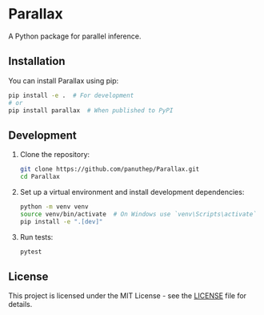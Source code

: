 # Parallax

A Python package for parallel inference.

## Installation

You can install Parallax using pip:

```bash
pip install -e .  # For development
# or
pip install parallax  # When published to PyPI
```

## Development

1. Clone the repository:
   ```bash
   git clone https://github.com/panuthep/Parallax.git
   cd Parallax
   ```

2. Set up a virtual environment and install development dependencies:
   ```bash
   python -m venv venv
   source venv/bin/activate  # On Windows use `venv\Scripts\activate`
   pip install -e ".[dev]"
   ```

3. Run tests:
   ```bash
   pytest
   ```

## License

This project is licensed under the MIT License - see the [LICENSE](LICENSE) file for details.
